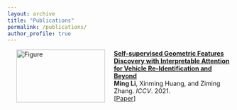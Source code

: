 ```yaml
---
layout: archive
title: "Publications"
permalink: /publications/
author_profile: true
---
```


<p>
<a href="https://github.com/placeforyiming/placeforyiming.github.io/tree/master/_publications/Homography_cvpr21"><img src="https://github.com/placeforyiming/placeforyiming.github.io/blob/master/images/homography.gif?raw=true" alt="Figure" style="width: 200px; height: 120px;" hspace="20" align="left"/></a>
<b><a href="http://ming1993li.github.io/publications/selfsupervised_iccv21">Self-supervised Geometric Features Discovery with Interpretable Attention for Vehicle Re-Identification and Beyond</a></b><br><b>Ming Li</b>, Xinming Huang, and Ziming Zhang. <i>ICCV</i>. 2021.<br>
[<a href="https://ming1993li.github.io/files/selfsupervised_iccv21.pdf">Paper</a>]
<br clear="left">
</p>
